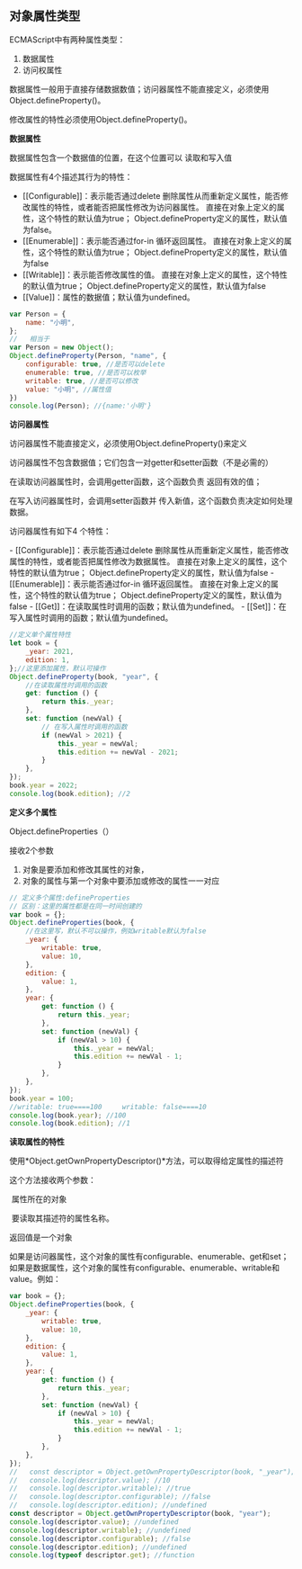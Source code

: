 ## 对象属性类型

ECMAScript中有两种属性类型：

1. 数据属性
2. 访问权属性

数据属性一般用于直接存储数据数值；访问器属性不能直接定义，必须使用Object.defineProperty()。

修改属性的特性必须使用Object.defineProperty()。

**数据属性**

数据属性包含一个数据值的位置，在这个位置可以 读取和写入值

数据属性有4个描述其行为的特性：

- [[Configurable]]：表示能否通过delete 删除属性从而重新定义属性，能否修改属性的特性，或者能否把属性修改为访问器属性。
  直接在对象上定义的属性，这个特性的默认值为true；
  Object.defineProperty定义的属性，默认值为false。
- [[Enumerable]]：表示能否通过for-in 循环返回属性。
  直接在对象上定义的属性，这个特性的默认值为true；
  Object.defineProperty定义的属性，默认值为false
- [[Writable]]：表示能否修改属性的值。
  直接在对象上定义的属性，这个特性的默认值为true；
  Object.defineProperty定义的属性，默认值为false
- [[Value]]：属性的数据值；默认值为undefined。

````javascript
var Person = {
    name: "小明",
};
//   相当于
var Person = new Object();
Object.defineProperty(Person, "name", {
    configurable: true, //是否可以delete
    enumerable: true, //是否可以枚举
    writable: true, //是否可以修改
    value: "小明", //属性值
})
console.log(Person); //{name:'小明'}
````

**访问器属性**

访问器属性不能直接定义，必须使用Object.defineProperty()来定义

访问器属性不包含数据值；它们包含一对getter和setter函数（不是必需的）

在读取访问器属性时，会调用getter函数，这个函数负责  返回有效的值；

在写入访问器属性时，会调用setter函数并 传入新值，这个函数负责决定如何处理数据。

 访问器属性有如下4 个特性： 

 \- [[Configurable]]：表示能否通过delete 删除属性从而重新定义属性，能否修改属性的特性，或者能否把属性修改为数据属性。
直接在对象上定义的属性，这个特性的默认值为true；
Object.defineProperty定义的属性，默认值为false
\- [[Enumerable]]：表示能否通过for-in 循环返回属性。
直接在对象上定义的属性，这个特性的默认值为true；
Object.defineProperty定义的属性，默认值为false
\- [[Get]]：在读取属性时调用的函数；默认值为undefined。
\- [[Set]]：在写入属性时调用的函数；默认值为undefined。 

````javascript
//定义单个属性特性
let book = {
    _year: 2021,
    edition: 1,
};//这里添加属性，默认可操作
Object.defineProperty(book, "year", {
    //在读取属性时调用的函数
    get: function () {
        return this._year;
    },
    set: function (newVal) {
        // 在写入属性时调用的函数
        if (newVal > 2021) {
            this._year = newVal;
            this.edition += newVal - 2021;
        }
    },
});
book.year = 2022;
console.log(book.edition); //2

````

**定义多个属性**

Object.defineProperties（）

接收2个参数

1.  对象是要添加和修改其属性的对象，
2. 对象的属性与第一个对象中要添加或修改的属性一一对应 

````javascript
// 定义多个属性:defineProperties
// 区别：这里的属性都是在同一时间创建的
var book = {};
Object.defineProperties(book, {
    //在这里写，默认不可以操作，例如writable默认为false
    _year: {
        writable: true,
        value: 10,
    },
    edition: {
        value: 1,
    },
    year: {
        get: function () {
            return this._year;
        },
        set: function (newVal) {
            if (newVal > 10) {
                this._year = newVal;
                this.edition += newVal - 1;
            }
        },
    },
});
book.year = 100;
//writable: true====100     writable: false====10
console.log(book.year); //100    
console.log(book.edition); //1
````

**读取属性的特性**

 使用*Object.getOwnPropertyDescriptor()*方法，可以取得给定属性的描述符 

 这个方法接收两个参数：

​	属性所在的对象

​	要读取其描述符的属性名称。

返回值是一个对象

如果是访问器属性，这个对象的属性有configurable、enumerable、get和set；如果是数据属性，这个对象的属性有configurable、enumerable、writable和value。例如： 

````javascript
var book = {};
Object.defineProperties(book, {
    _year: {
        writable: true,
        value: 10,
    },
    edition: {
        value: 1,
    },
    year: {
        get: function () {
            return this._year;
        },
        set: function (newVal) {
            if (newVal > 10) {
                this._year = newVal;
                this.edition += newVal - 1;
            }
        },
    },
});
//   const descriptor = Object.getOwnPropertyDescriptor(book, "_year");
//   console.log(descriptor.value); //10
//   console.log(descriptor.writable); //true
//   console.log(descriptor.configurable); //false
//   console.log(descriptor.edition); //undefined
const descriptor = Object.getOwnPropertyDescriptor(book, "year");
console.log(descriptor.value); //undefined
console.log(descriptor.writable); //undefined
console.log(descriptor.configurable); //false
console.log(descriptor.edition); //undefined
console.log(typeof descriptor.get); //function
````

